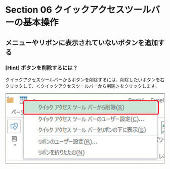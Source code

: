 # Section 06 クイックアクセスツールバーの基本操作

## メニューやリボンに表示されていないボタンを追加する

### [Hint] ボタンを削除するには？
クイックアクセスツールバーからボタンを削除するには、削除したいボタンを右クリックして、＜クイックアクセスツールバーから削除＞をクリックします。

![hint](005.png)
